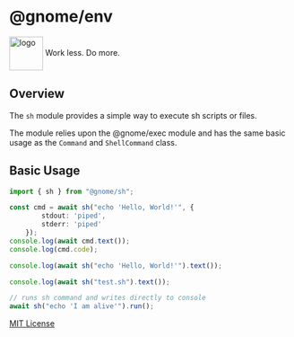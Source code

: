 # @gnome/env

<div height=30" vertical-align="top">
<image src="https://raw.githubusercontent.com/gnomejs/gnomejs/main/assets/icon.png"
    alt="logo" width="60" valign="middle" />
<span>Work less. Do more. </span>
</div>

## Overview

The `sh` module provides a simple way to execute
sh scripts or files.

The module relies upon the @gnome/exec module and
has the same basic usage as the `Command` and `ShellCommand` class.

## Basic Usage

```typescript
import { sh } from "@gnome/sh";

const cmd = await sh("echo 'Hello, World!'", { 
        stdout: 'piped', 
        stderr: 'piped'
    });
console.log(await cmd.text());
console.log(cmd.code);

console.log(await sh("echo 'Hello, World!'").text());

console.log(await sh("test.sh").text()); 

// runs sh command and writes directly to console
await sh("echo 'I am alive'").run();
```

[MIT License](./LICENSE.md)
